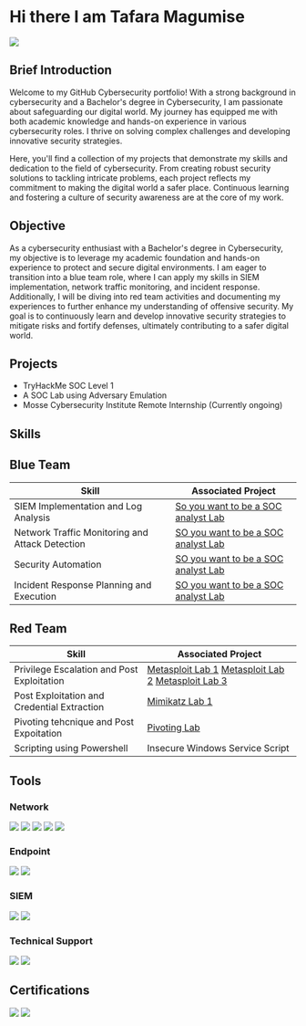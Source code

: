 # Hi there I am Tafara Magumise 
<a href="https://linkedin.com/in/tafara-magumise"><img src="https://img.shields.io/badge/-LinkedIn-0072b1?&style=for-the-badge&logo=linkedin&logoColor=white" /></a>

## Brief Introduction

Welcome to my GitHub Cybersecurity portfolio! With a strong background in cybersecurity and a Bachelor's degree in Cybersecurity, I am passionate about safeguarding our digital world. My journey has equipped me with both academic knowledge and hands-on experience in various cybersecurity roles. I thrive on solving complex challenges and developing innovative security strategies.

Here, you'll find a collection of my projects that demonstrate my skills and dedication to the field of cybersecurity. From creating robust security solutions to tackling intricate problems, each project reflects my commitment to making the digital world a safer place. Continuous learning and fostering a culture of security awareness are at the core of my work.


## Objective

As a cybersecurity enthusiast with a Bachelor's degree in Cybersecurity, my objective is to leverage my academic foundation and hands-on experience to protect and secure digital environments. I am eager to transition into a blue team role, where I can apply my skills in SIEM implementation, network traffic monitoring, and incident response. Additionally, I will be diving into red team activities and documenting my experiences to further enhance my understanding of offensive security. My goal is to continuously learn and develop innovative security strategies to mitigate risks and fortify defenses, ultimately contributing to a safer digital world.

## Projects
- TryHackMe SOC Level 1
- A SOC Lab using Adversary Emulation
- Mosse Cybersecurity Institute Remote Internship (Currently ongoing)

## Skills

## Blue Team
| Skill                                         | Associated Project         |
|-----------------------------------------------|----------------------------|
| SIEM Implementation and Log Analysis          | <a href="https://github.com/Tafara0-o/SOC-Analyst-Lab-Walkthrough">So you want to be a SOC analyst Lab</a>|
| Network Traffic Monitoring and Attack Detection | <a href="ttps://github.com/Tafara0-o/SOC-Analyst-Lab-Walkthrough">SO you want to be a SOC analyst Lab</a>|
| Security Automation                           |<a href="ttps://github.com/Tafara0-o/SOC-Analyst-Lab-Walkthrough">SO you want to be a SOC analyst Lab</a>|
| Incident Response Planning and Execution      |<a href="ttps://github.com/Tafara0-o/SOC-Analyst-Lab-Walkthrough">SO you want to be a SOC analyst Lab</a>|


## Red Team 
| Skill                                         | Associated Project         |
|-----------------------------------------------|----------------------------|
| Privilege Escalation and Post Exploitation     | <a href="https://github.com/Tafara0-o/Identifying-MS17-010-EternalBlue-Vulnerability-Using-Metasploit">Metasploit Lab 1</a> <a href="https://github.com/Tafara0-o/Using-Metasploit-to-exploit-MS17-010">Metasploit Lab 2</a> <a href = "https://github.com/Tafara0-o/Meterpreter_GETSYSTEM_Exploit">Metasploit Lab 3|
| Post Exploitation and Credential Extraction | <a href="https://github.com/Tafara0-o/Meterpreter_Mimikatz_CredDump">Mimikatz Lab 1</a>|
| Pivoting tehcnique and Post Expoitation        |<a href="https://github.com/Tafara0-o/Metasploit_Pivoting">Pivoting Lab|
| Scripting using Powershell      | Insecure Windows Service Script|
 

## Tools


### Network
<div>
    <img src="https://img.shields.io/badge/-Wireshark-1679A7?&style=for-the-badge&logo=Wireshark&logoColor=white" />
    <img src="https://img.shields.io/badge/-OpenVAS-00A859?&style=for-the-badge&logo=OpenVAS&logoColor=white" />
    <img src="https://img.shields.io/badge/-Snort-FF0000?&style=for-the-badge&logo=Snort&logoColor=white" />
<img src="https://img.shields.io/badge/-Nmap-4682B4?&style=for-the-badge&logo=Nmap&logoColor=white" />
<img src="https://img.shields.io/badge/-SolarWinds-FFCC33?&style=for-the-badge&logo=SolarWinds&logoColor=white" />
</div>

### Endpoint
<div>
    <img src="https://img.shields.io/badge/-Microsoft_Defender_for_Endpoint-00A4EF?&style=for-the-badge&logo=Microsoft&logoColor=white" />
    <img src="https://img.shields.io/badge/-Broadcom_Symantec-FF0000?&style=for-the-badge&logo=Symantec&logoColor=white" /> 
</div>

### SIEM
<div>
    <img src="https://img.shields.io/badge/-Splunk-000000?&style=for-the-badge&logo=Splunk&logoColor=white" />
   <img src="https://img.shields.io/badge/-LimaCharlie-007ACC?&style=for-the-badge&logo=LimaCharlie&logoColor=white" />
</div>

### Technical Support
<div>
  <img src="https://img.shields.io/badge/-Microsoft_Windows_Server-0078D4?&style=for-the-badge&logo=Windows&logoColor=white" />
  <img src="https://img.shields.io/badge/-Microsoft_Entra-0078D4?&style=for-the-badge&logo=Microsoft&logoColor=white" />
</div>

## Certifications
<div>
<img src="https://img.shields.io/badge/-Security%2B-FF0000?&style=for-the-badge&logo=CompTIA&logoColor=white" />
<img src="https://img.shields.io/badge/-ISC2_CC-00A859?&style=for-the-badge&logo=ISC2&logoColor=white" />
</div>


